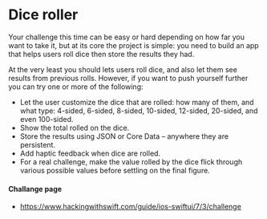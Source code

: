 # Dice roller

Your challenge this time can be easy or hard depending on how far you want to take it, but at its core the project is simple: you need to build an app that helps users roll dice then store the results they had.

At the very least you should lets users roll dice, and also let them see results from previous rolls. However, if you want to push yourself further you can try one or more of the following:
- Let the user customize the dice that are rolled: how many of them, and what type: 4-sided, 6-sided, 8-sided, 10-sided, 12-sided, 20-sided, and even 100-sided.
- Show the total rolled on the dice.
- Store the results using JSON or Core Data – anywhere they are persistent.
- Add haptic feedback when dice are rolled.
- For a real challenge, make the value rolled by the dice flick through various possible values before settling on the final figure.

#### Challange page
- https://www.hackingwithswift.com/guide/ios-swiftui/7/3/challenge